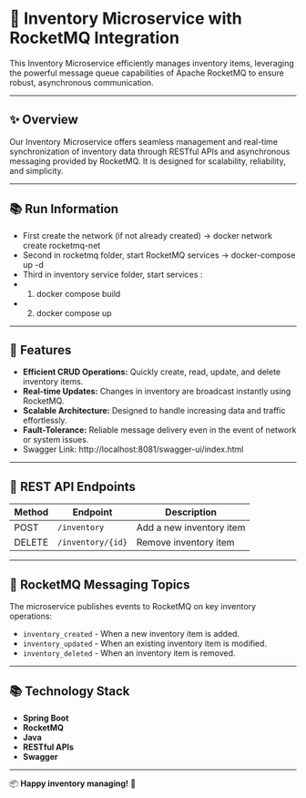 # 🚀 Inventory Microservice with RocketMQ Integration

This Inventory Microservice efficiently manages inventory items, leveraging the powerful message queue capabilities of Apache RocketMQ to ensure robust, asynchronous communication.

---

## ✨ Overview

Our Inventory Microservice offers seamless management and real-time synchronization of inventory data through RESTful APIs and asynchronous messaging provided by RocketMQ. It is designed for scalability, reliability, and simplicity.

---

## 📚 Run Information
* First create the network (if not already created) -> docker network create rocketmq-net
* Second in rocketmq folder, start RocketMQ services -> docker-compose up -d
* Third in inventory service folder, start services :
* 1. docker compose build
* 2. docker compose up



---

## 📌 Features

* **Efficient CRUD Operations:** Quickly create, read, update, and delete inventory items.
* **Real-time Updates:** Changes in inventory are broadcast instantly using RocketMQ.
* **Scalable Architecture:** Designed to handle increasing data and traffic effortlessly.
* **Fault-Tolerance:** Reliable message delivery even in the event of network or system issues.
* Swagger Link: http://localhost:8081/swagger-ui/index.html
---

## 🔗 REST API Endpoints

| Method | Endpoint          | Description                   |
| ------ | ----------------- | ----------------------------- |
| POST   | `/inventory`      | Add a new inventory item      |
| DELETE | `/inventory/{id}` | Remove inventory item         |

---

## 📡 RocketMQ Messaging Topics

The microservice publishes events to RocketMQ on key inventory operations:

* `inventory_created` - When a new inventory item is added.
* `inventory_updated` - When an existing inventory item is modified.
* `inventory_deleted` - When an inventory item is removed.

---

## 📚 Technology Stack

* **Spring Boot**
* **RocketMQ**
* **Java**
* **RESTful APIs**
* **Swagger**

---


📦 **Happy inventory managing!** 🚀
